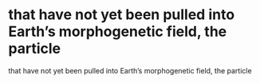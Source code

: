 # that have not yet been pulled into Earth’s morphogenetic field, the particle

that have not yet been pulled into Earth’s morphogenetic field, the particle